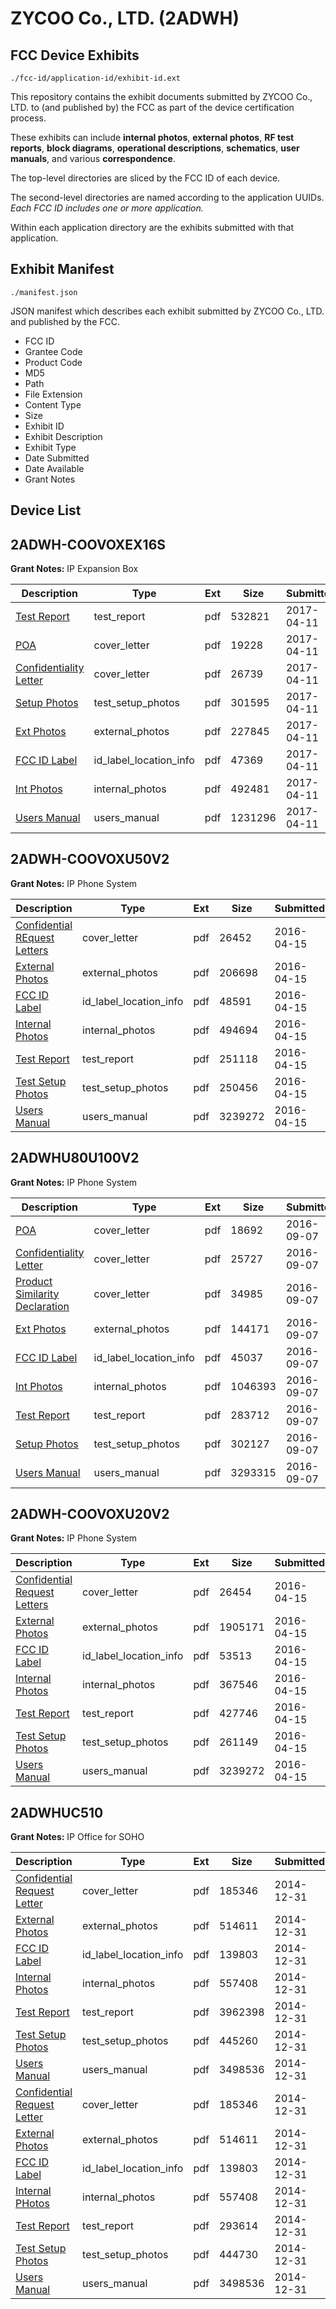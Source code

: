 # ZYCOO Co., LTD. (2ADWH)
## FCC Device Exhibits

```
./fcc-id/application-id/exhibit-id.ext
```

This repository contains the exhibit documents submitted by ZYCOO Co., LTD. to (and published by) the FCC as part of the device certification process.

These exhibits can include **internal photos**, **external photos**, **RF test reports**, **block diagrams**, **operational descriptions**, **schematics**, **user manuals**, and various **correspondence**.

The top-level directories are sliced by the FCC ID of each device.

The second-level directories are named according to the application UUIDs. *Each FCC ID includes one or more application.*

Within each application directory are the exhibits submitted with that application. 

## Exhibit Manifest

```
./manifest.json
```

JSON manifest which describes each exhibit submitted by ZYCOO Co., LTD. and published by the FCC.

- FCC ID
- Grantee Code
- Product Code
- MD5
- Path
- File Extension
- Content Type
- Size
- Exhibit ID
- Exhibit Description
- Exhibit Type
- Date Submitted
- Date Available
- Grant Notes

## Device List
## 2ADWH-COOVOXEX16S
**Grant Notes:** IP Expansion Box

| Description | Type | Ext | Size | Submitted | Available |
| ----------- | ---- | --- | ---- | --------- | --------- |
| [Test Report](2ADWH-COOVOXEX16S/17d4d04d0dfbe516af15aed654a8a9e4/3353208.pdf) | test_report | pdf | 532821 | 2017-04-11 | 2017-04-11 |
| [POA](2ADWH-COOVOXEX16S/17d4d04d0dfbe516af15aed654a8a9e4/3353201.pdf) | cover_letter | pdf | 19228 | 2017-04-11 | 2017-04-11 |
| [Confidentiality Letter](2ADWH-COOVOXEX16S/17d4d04d0dfbe516af15aed654a8a9e4/3353202.pdf) | cover_letter | pdf | 26739 | 2017-04-11 | 2017-04-11 |
| [Setup Photos](2ADWH-COOVOXEX16S/17d4d04d0dfbe516af15aed654a8a9e4/3353209.pdf) | test_setup_photos | pdf | 301595 | 2017-04-11 | 2017-04-11 |
| [Ext Photos](2ADWH-COOVOXEX16S/17d4d04d0dfbe516af15aed654a8a9e4/3353204.pdf) | external_photos | pdf | 227845 | 2017-04-11 | 2017-04-11 |
| [FCC ID Label](2ADWH-COOVOXEX16S/17d4d04d0dfbe516af15aed654a8a9e4/3353211.pdf) | id_label_location_info | pdf | 47369 | 2017-04-11 | 2017-04-11 |
| [Int Photos](2ADWH-COOVOXEX16S/17d4d04d0dfbe516af15aed654a8a9e4/3353205.pdf) | internal_photos | pdf | 492481 | 2017-04-11 | 2017-04-11 |
| [Users Manual](2ADWH-COOVOXEX16S/17d4d04d0dfbe516af15aed654a8a9e4/3353210.pdf) | users_manual | pdf | 1231296 | 2017-04-11 | 2017-04-11 |
## 2ADWH-COOVOXU50V2
**Grant Notes:** IP Phone System

| Description | Type | Ext | Size | Submitted | Available |
| ----------- | ---- | --- | ---- | --------- | --------- |
| [Confidential REquest Letters](2ADWH-COOVOXU50V2/3b5254ee73d0f6611e91532a17141a5c/2960858.pdf) | cover_letter | pdf | 26452 | 2016-04-15 | 2016-04-15 |
| [External Photos](2ADWH-COOVOXU50V2/3b5254ee73d0f6611e91532a17141a5c/2960859.pdf) | external_photos | pdf | 206698 | 2016-04-15 | 2016-04-15 |
| [FCC ID Label](2ADWH-COOVOXU50V2/3b5254ee73d0f6611e91532a17141a5c/2960860.pdf) | id_label_location_info | pdf | 48591 | 2016-04-15 | 2016-04-15 |
| [Internal Photos](2ADWH-COOVOXU50V2/3b5254ee73d0f6611e91532a17141a5c/2960861.pdf) | internal_photos | pdf | 494694 | 2016-04-15 | 2016-04-15 |
| [Test Report](2ADWH-COOVOXU50V2/3b5254ee73d0f6611e91532a17141a5c/2960862.pdf) | test_report | pdf | 251118 | 2016-04-15 | 2016-04-15 |
| [Test Setup Photos](2ADWH-COOVOXU50V2/3b5254ee73d0f6611e91532a17141a5c/2960863.pdf) | test_setup_photos | pdf | 250456 | 2016-04-15 | 2016-04-15 |
| [Users Manual](2ADWH-COOVOXU50V2/3b5254ee73d0f6611e91532a17141a5c/2960864.pdf) | users_manual | pdf | 3239272 | 2016-04-15 | 2016-04-15 |
## 2ADWHU80U100V2
**Grant Notes:** IP Phone System

| Description | Type | Ext | Size | Submitted | Available |
| ----------- | ---- | --- | ---- | --------- | --------- |
| [POA](2ADWHU80U100V2/b51abc22f740dc21c44c980edfba8fee/3126043.pdf) | cover_letter | pdf | 18692 | 2016-09-07 | 2016-09-07 |
| [Confidentiality Letter](2ADWHU80U100V2/b51abc22f740dc21c44c980edfba8fee/3126044.pdf) | cover_letter | pdf | 25727 | 2016-09-07 | 2016-09-07 |
| [Product Similarity Declaration](2ADWHU80U100V2/b51abc22f740dc21c44c980edfba8fee/3126045.pdf) | cover_letter | pdf | 34985 | 2016-09-07 | 2016-09-07 |
| [Ext Photos](2ADWHU80U100V2/b51abc22f740dc21c44c980edfba8fee/3126047.pdf) | external_photos | pdf | 144171 | 2016-09-07 | 2016-09-07 |
| [FCC ID Label](2ADWHU80U100V2/b51abc22f740dc21c44c980edfba8fee/3126048.pdf) | id_label_location_info | pdf | 45037 | 2016-09-07 | 2016-09-07 |
| [Int Photos](2ADWHU80U100V2/b51abc22f740dc21c44c980edfba8fee/3126049.pdf) | internal_photos | pdf | 1046393 | 2016-09-07 | 2016-09-07 |
| [Test Report](2ADWHU80U100V2/b51abc22f740dc21c44c980edfba8fee/3126052.pdf) | test_report | pdf | 283712 | 2016-09-07 | 2016-09-07 |
| [Setup Photos](2ADWHU80U100V2/b51abc22f740dc21c44c980edfba8fee/3126053.pdf) | test_setup_photos | pdf | 302127 | 2016-09-07 | 2016-09-07 |
| [Users Manual](2ADWHU80U100V2/b51abc22f740dc21c44c980edfba8fee/3126054.pdf) | users_manual | pdf | 3293315 | 2016-09-07 | 2016-09-07 |
## 2ADWH-COOVOXU20V2
**Grant Notes:** IP Phone System

| Description | Type | Ext | Size | Submitted | Available |
| ----------- | ---- | --- | ---- | --------- | --------- |
| [Confidential Request Letters](2ADWH-COOVOXU20V2/68e8f8068585d8793db0875b8ca1036e/2960850.pdf) | cover_letter | pdf | 26454 | 2016-04-15 | 2016-04-15 |
| [External Photos](2ADWH-COOVOXU20V2/68e8f8068585d8793db0875b8ca1036e/2960851.pdf) | external_photos | pdf | 1905171 | 2016-04-15 | 2016-04-15 |
| [FCC ID Label](2ADWH-COOVOXU20V2/68e8f8068585d8793db0875b8ca1036e/2960852.pdf) | id_label_location_info | pdf | 53513 | 2016-04-15 | 2016-04-15 |
| [Internal Photos](2ADWH-COOVOXU20V2/68e8f8068585d8793db0875b8ca1036e/2960853.pdf) | internal_photos | pdf | 367546 | 2016-04-15 | 2016-04-15 |
| [Test Report](2ADWH-COOVOXU20V2/68e8f8068585d8793db0875b8ca1036e/2960854.pdf) | test_report | pdf | 427746 | 2016-04-15 | 2016-04-15 |
| [Test Setup Photos](2ADWH-COOVOXU20V2/68e8f8068585d8793db0875b8ca1036e/2960855.pdf) | test_setup_photos | pdf | 261149 | 2016-04-15 | 2016-04-15 |
| [Users Manual](2ADWH-COOVOXU20V2/68e8f8068585d8793db0875b8ca1036e/2960864.pdf) | users_manual | pdf | 3239272 | 2016-04-15 | 2016-04-15 |
## 2ADWHUC510
**Grant Notes:** IP Office for SOHO

| Description | Type | Ext | Size | Submitted | Available |
| ----------- | ---- | --- | ---- | --------- | --------- |
| [Confidential Request Letter](2ADWHUC510/744370f4241583d60678da57bcdb798f/2489547.pdf) | cover_letter | pdf | 185346 | 2014-12-31 | 2014-12-31 |
| [External Photos](2ADWHUC510/744370f4241583d60678da57bcdb798f/2489548.pdf) | external_photos | pdf | 514611 | 2014-12-31 | 2014-12-31 |
| [FCC ID Label](2ADWHUC510/744370f4241583d60678da57bcdb798f/2489549.pdf) | id_label_location_info | pdf | 139803 | 2014-12-31 | 2014-12-31 |
| [Internal Photos](2ADWHUC510/744370f4241583d60678da57bcdb798f/2489550.pdf) | internal_photos | pdf | 557408 | 2014-12-31 | 2014-12-31 |
| [Test Report](2ADWHUC510/744370f4241583d60678da57bcdb798f/2489553.pdf) | test_report | pdf | 3962398 | 2014-12-31 | 2014-12-31 |
| [Test Setup Photos](2ADWHUC510/744370f4241583d60678da57bcdb798f/2489554.pdf) | test_setup_photos | pdf | 445260 | 2014-12-31 | 2014-12-31 |
| [Users Manual](2ADWHUC510/744370f4241583d60678da57bcdb798f/2489555.pdf) | users_manual | pdf | 3498536 | 2014-12-31 | 2014-12-31 |
| [Confidential Request Letter](2ADWHUC510/042db30bc7758a96cd992adf44c80f66/2489547.pdf) | cover_letter | pdf | 185346 | 2014-12-31 | 2014-12-31 |
| [External Photos](2ADWHUC510/042db30bc7758a96cd992adf44c80f66/2489548.pdf) | external_photos | pdf | 514611 | 2014-12-31 | 2014-12-31 |
| [FCC ID Label](2ADWHUC510/042db30bc7758a96cd992adf44c80f66/2489549.pdf) | id_label_location_info | pdf | 139803 | 2014-12-31 | 2014-12-31 |
| [Internal PHotos](2ADWHUC510/042db30bc7758a96cd992adf44c80f66/2489550.pdf) | internal_photos | pdf | 557408 | 2014-12-31 | 2014-12-31 |
| [Test Report](2ADWHUC510/042db30bc7758a96cd992adf44c80f66/2489570.pdf) | test_report | pdf | 293614 | 2014-12-31 | 2014-12-31 |
| [Test Setup Photos](2ADWHUC510/042db30bc7758a96cd992adf44c80f66/2489571.pdf) | test_setup_photos | pdf | 444730 | 2014-12-31 | 2014-12-31 |
| [Users Manual](2ADWHUC510/042db30bc7758a96cd992adf44c80f66/2489555.pdf) | users_manual | pdf | 3498536 | 2014-12-31 | 2014-12-31 |
